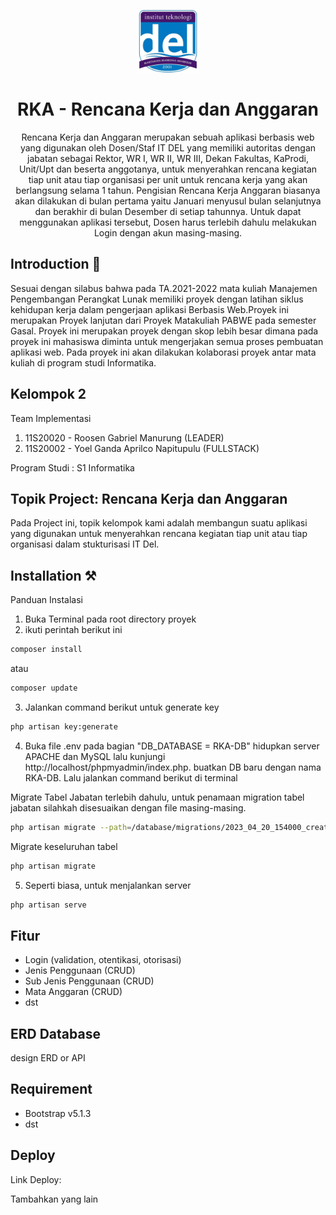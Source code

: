 <p align="center"></p>

<p align="center">
      <img src="public/layout/dist/img/del.png" alt="DEL-logo" width="100px" height="auto">
   </a>
</p>

<h1 align="center">
      RKA - Rencana Kerja dan Anggaran
   </a>
</h1>

<p align="center">Rencana Kerja dan Anggaran merupakan sebuah aplikasi berbasis web yang digunakan oleh Dosen/Staf IT DEL yang memiliki autoritas dengan jabatan sebagai Rektor, WR I, WR II, WR III, Dekan Fakultas, KaProdi, Unit/Upt dan beserta anggotanya, untuk menyerahkan rencana kegiatan tiap unit atau tiap organisasi per unit untuk rencana kerja yang akan berlangsung selama 1 tahun. Pengisian Rencana Kerja Anggaran biasanya akan dilakukan di bulan pertama yaitu Januari menyusul bulan selanjutnya dan berakhir di bulan Desember di setiap tahunnya. Untuk dapat menggunakan aplikasi tersebut, Dosen harus terlebih dahulu melakukan Login dengan akun masing-masing.</p>

## Introduction 🚀

Sesuai dengan silabus bahwa pada TA.2021-2022 mata kuliah Manajemen Pengembangan Perangkat Lunak memiliki proyek dengan latihan siklus kehidupan kerja dalam pengerjaan aplikasi Berbasis Web.Proyek ini merupakan Proyek lanjutan dari Proyek Matakuliah PABWE pada semester Gasal. Proyek ini merupakan proyek dengan skop lebih besar dimana pada proyek ini mahasiswa diminta untuk mengerjakan semua proses pembuatan aplikasi web. Pada proyek ini akan dilakukan kolaborasi proyek antar mata kuliah di program studi Informatika.

## Kelompok 2

Team Implementasi

<ol>
    <li>11S20020 - Roosen Gabriel Manurung (LEADER)</li>
    <li>11S20002 - Yoel Ganda Aprilco Napitupulu (FULLSTACK)</li>  
</ol>
Program Studi : S1 Informatika

## Topik Project: Rencana Kerja dan Anggaran

Pada Project ini, topik kelompok kami adalah membangun suatu aplikasi yang digunakan untuk menyerahkan rencana kegiatan tiap unit atau tiap organisasi dalam stukturisasi IT Del.

## Installation ⚒️

Panduan Instalasi

1. Buka Terminal pada root directory proyek
2. ikuti perintah berikut ini

```bash
composer install
```

atau

```bash
composer update
```

3. Jalankan command berikut untuk generate key

```bash
php artisan key:generate
```

4. Buka file .env pada bagian "DB_DATABASE = RKA-DB" hidupkan server APACHE dan MySQL lalu kunjungi http://localhost/phpmyadmin/index.php. buatkan DB baru dengan nama RKA-DB.
   Lalu jalankan command berikut di terminal

Migrate Tabel Jabatan terlebih dahulu, untuk penamaan migration tabel jabatan silahkah disesuaikan dengan file masing-masing.

```bash
php artisan migrate --path=/database/migrations/2023_04_20_154000_create_jabatan_table.php
```

Migrate keseluruhan tabel

```bash
php artisan migrate
```

5. Seperti biasa, untuk menjalankan server

```bash
php artisan serve
```

## Fitur

<ul>
    <li>Login (validation, otentikasi, otorisasi)</li>
    <li>Jenis Penggunaan (CRUD)</li>
    <li>Sub Jenis Penggunaan (CRUD)</li>
    <li>Mata Anggaran (CRUD)</li>
    <li>dst</li>
    
</ul>

## ERD Database

design ERD or API

## Requirement

<ul>
    <li>Bootstrap v5.1.3</li>
    <li>dst</li>
</ul>

## Deploy

Link Deploy:

Tambahkan yang lain
